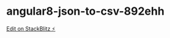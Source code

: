 # angular8-json-to-csv-892ehh

[Edit on StackBlitz ⚡️](https://stackblitz.com/edit/angular8-json-to-csv-892ehh)